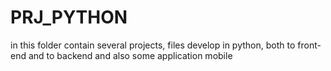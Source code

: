 # PRJ_PYTHON
in this folder contain several projects, files develop in python, both to front-end and to backend and also some application mobile
